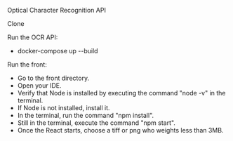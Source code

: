 Optical Character Recognition API

Clone

Run the OCR API:
- docker-compose up --build

Run the front:
- Go to the front directory.
- Open your IDE.
- Verify that Node is installed by executing the command "node -v" in the terminal.
- If Node is not installed, install it.
- In the terminal, run the command "npm install".
- Still in the terminal, execute the command "npm start".
- Once the React starts, choose a tiff or png who weights less than 3MB.
